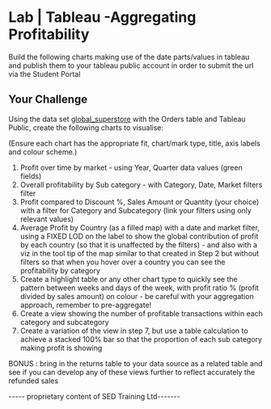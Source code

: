 
# Lab | Tableau -Aggregating Profitability

Build the following charts making use of the date parts/values in tableau and publish them to your tableau public account in order to submit the url via the Student Portal

## Your Challenge

Using the data set [global_superstore](https://github.com/student-IH-labs-and-stuff/BCNDATA1021/blob/main/Labs/Tableau/Global%20Superstore.xlsx) with the Orders table and Tableau Public, create the following charts to visualise:

(Ensure each chart has the appropriate fit, chart/mark type, title, axis labels and colour scheme.)


1. Profit over time by market - using Year, Quarter data values (green fields)
2. Overall profitability by Sub category - with Category, Date, Market filters filter 
3. Profit compared to Discount %, Sales Amount or Quantity (your choice) with a filter for Category and Subcategory (link your filters using only relevant values)
4. Average Profit by Country (as a filled map) with a date and market filter, using a FIXED LOD on the label to show the global contribution of profit by each country (so that it is unaffected by the filters)  - and also with a viz in the tool tip of the map similar to that created in Step 2 but without filters so that when you hover over a country you can see the profitability by category
6. Create a highlight table or any other chart type to quickly see the pattern between weeks and days of the week, with profit ratio % (profit divided by sales amount) on colour - be careful with your aggregation approach, remember to pre-aggregate! 
7. Create a view showing the number of profitable transactions within each category and subcategory
8. Create a variation of the view in step 7, but use a table calculation to achieve a stacked 100% bar so that the proportion of each sub category making profit is showing  

BONUS : bring in the returns table to your data source as a related table and see if you can develop any of these views further to reflect accurately the refunded sales 


----- proprietary content of SED Training Ltd-------
